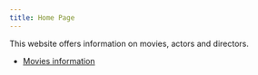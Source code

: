 ```yaml
---
title: Home Page
---
```


This website offers information on movies, actors and directors.

* [Movies information](/movies)